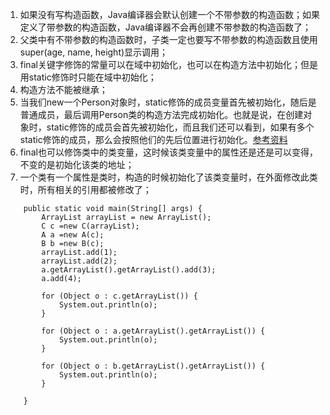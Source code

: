 1. 如果没有写构造函数，Java编译器会默认创建一个不带参数的构造函数；如果定义了带参数的构造函数，Java编译器不会再创建不带参数的构造函数了；
2. 父类中有不带参数的构造函数时，子类一定也要写不带参数的构造函数且使用super(age, name, height)显示调用；
3. final关键字修饰的常量可以在域中初始化，也可以在构造方法中初始化；但是用static修饰时只能在域中初始化；
4. 构造方法不能被继承；
5. 当我们new一个Person对象时，static修饰的成员变量首先被初始化，随后是普通成员，最后调用Person类的构造方法完成初始化。也就是说，在创建对象时，static修饰的成员会首先被初始化，而且我们还可以看到，如果有多个static修饰的成员，那么会按照他们的先后位置进行初始化。[参考资料](https://www.cnblogs.com/dotgua/p/6354151.html?utm_source=itdadao&utm_medium=referral)
6. final也可以修饰类中的类变量，这时候该类变量中的属性还是还是可以变得，不变的是初始化该类的地址；
7. 一个类有一个属性是类时，构造的时候初始化了该类变量时，在外面修改此类时，所有相关的引用都被修改了；
```
    public static void main(String[] args) {
        ArrayList arrayList = new ArrayList();
        C c =new C(arrayList);
        A a =new A(c);
        B b =new B(c);
        arrayList.add(1);
        arrayList.add(2);
        a.getArrayList().getArrayList().add(3);
        a.add(4);

        for (Object o : c.getArrayList()) {
            System.out.println(o);
        }

        for (Object o : a.getArrayList().getArrayList()) {
            System.out.println(o);
        }

        for (Object o : b.getArrayList().getArrayList()) {
            System.out.println(o);
        }

    }
```
